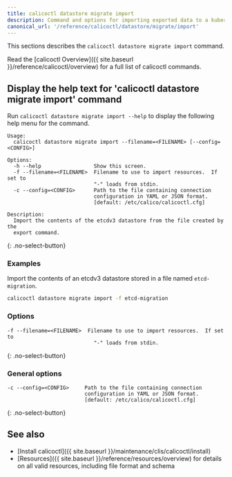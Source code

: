```yaml
---
title: calicoctl datastore migrate import
description: Command and options for importing exported data to a kubernetes datastore.
canonical_url: '/reference/calicoctl/datastore/migrate/import'
---
```


This sections describes the `calicoctl datastore migrate import` command.

Read the [calicoctl Overview]({{ site.baseurl }}/reference/calicoctl/overview)
for a full list of calicoctl commands.

## Display the help text for 'calicoctl datastore migrate import' command

Run `calicoctl datastore migrate import --help` to display the following help menu for the
command.

```
Usage:
  calicoctl datastore migrate import --filename=<FILENAME> [--config=<CONFIG>]

Options:
  -h --help                 Show this screen.
  -f --filename=<FILENAME>  Filename to use to import resources.  If set to
                            "-" loads from stdin.
  -c --config=<CONFIG>      Path to the file containing connection
                            configuration in YAML or JSON format.
                            [default: /etc/calico/calicoctl.cfg]

Description:
  Import the contents of the etcdv3 datastore from the file created by the
  export command.
```
{: .no-select-button}

### Examples

Import the contents of an etcdv3 datastore stored in a file named `etcd-migration`.

```bash
calicoctl datastore migrate import -f etcd-migration
```

### Options

```
-f --filename=<FILENAME>  Filename to use to import resources.  If set to
                            "-" loads from stdin.
```
{: .no-select-button}

### General options

```
-c --config=<CONFIG>     Path to the file containing connection
                         configuration in YAML or JSON format.
                         [default: /etc/calico/calicoctl.cfg]
```
{: .no-select-button}

## See also

-  [Install calicoctl]({{ site.baseurl }}/maintenance/clis/calicoctl/install)
-  [Resources]({{ site.baseurl }}/reference/resources/overview) for details on all valid resources, including file format
   and schema
